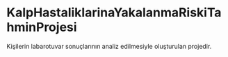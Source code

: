 # KalpHastaliklarinaYakalanmaRiskiTahminProjesi
Kişilerin labarotuvar sonuçlarının analiz edilmesiyle oluşturulan projedir.
